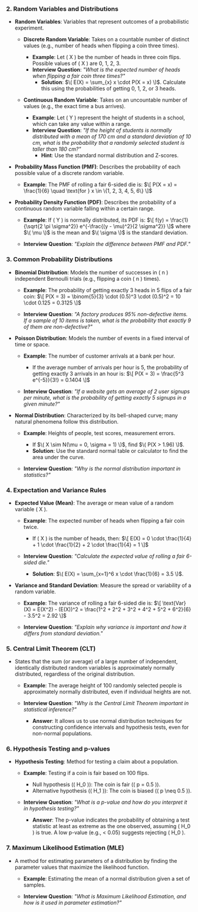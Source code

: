 
### 2. **Random Variables and Distributions**

- **Random Variables**: Variables that represent outcomes of a probabilistic experiment.
  
  - **Discrete Random Variable**: Takes on a countable number of distinct values (e.g., number of heads when flipping a coin three times).
  
    - **Example**: Let \( X \) be the number of heads in three coin flips. Possible values of \( X \) are 0, 1, 2, 3.
    - **Interview Question**: *"What is the expected number of heads when flipping a fair coin three times?"*
      - **Solution**: $\( E(X) = \sum_{x} x \cdot P(X = x) \)$. Calculate this using the probabilities of getting 0, 1, 2, or 3 heads.
  
  - **Continuous Random Variable**: Takes on an uncountable number of values (e.g., the exact time a bus arrives).
  
    - **Example**: Let \( Y \) represent the height of students in a school, which can take any value within a range.
    - **Interview Question**: *"If the height of students is normally distributed with a mean of 170 cm and a standard deviation of 10 cm, what is the probability that a randomly selected student is taller than 180 cm?"*
      - **Hint**: Use the standard normal distribution and Z-scores.

- **Probability Mass Function (PMF)**: Describes the probability of each possible value of a discrete random variable.
  
  - **Example**: The PMF of rolling a fair 6-sided die is:
    $\[
    P(X = x) = \frac{1}{6} \quad \text{for } x \in \{1, 2, 3, 4, 5, 6\}
    \]$

- **Probability Density Function (PDF)**: Describes the probability of a continuous random variable falling within a certain range.
  
  - **Example**: If \( Y \) is normally distributed, its PDF is:
    $\[
    f(y) = \frac{1}{\sqrt{2 \pi \sigma^2}} e^{-\frac{(y - \mu)^2}{2 \sigma^2}}
    \]$
    where $\( \mu \)$ is the mean and $\( \sigma \)$ is the standard deviation.
  
  - **Interview Question**: *"Explain the difference between PMF and PDF."*

### 3. **Common Probability Distributions**

- **Binomial Distribution**: Models the number of successes in \( n \) independent Bernoulli trials (e.g., flipping a coin \( n \) times).

  - **Example**: The probability of getting exactly 3 heads in 5 flips of a fair coin:
    $\[
    P(X = 3) = \binom{5}{3} \cdot (0.5)^3 \cdot (0.5)^2 = 10 \cdot 0.125 = 0.3125
    \]$
  
  - **Interview Question**: *"A factory produces 95% non-defective items. If a sample of 10 items is taken, what is the probability that exactly 9 of them are non-defective?"*

- **Poisson Distribution**: Models the number of events in a fixed interval of time or space.

  - **Example**: The number of customer arrivals at a bank per hour.
    - If the average number of arrivals per hour is 5, the probability of getting exactly 3 arrivals in an hour is:
      $\[
      P(X = 3) = \frac{5^3 e^{-5}}{3!} = 0.1404
      \]$

  - **Interview Question**: *"If a website gets an average of 2 user signups per minute, what is the probability of getting exactly 5 signups in a given minute?"*

- **Normal Distribution**: Characterized by its bell-shaped curve; many natural phenomena follow this distribution.

  - **Example**: Heights of people, test scores, measurement errors.
    - If $\( X \sim N(\mu = 0, \sigma = 1) \)$, find $\( P(X > 1.96) \)$.
    - **Solution**: Use the standard normal table or calculator to find the area under the curve.
  
  - **Interview Question**: *"Why is the normal distribution important in statistics?"*

### 4. **Expectation and Variance Rules**

- **Expected Value (Mean)**: The average or mean value of a random variable \( X \).

  - **Example**: The expected number of heads when flipping a fair coin twice.
    - If \( X \) is the number of heads, then:
      $\[
      E(X) = 0 \cdot \frac{1}{4} + 1 \cdot \frac{1}{2} + 2 \cdot \frac{1}{4} = 1
      \]$
  
  - **Interview Question**: *"Calculate the expected value of rolling a fair 6-sided die."*
    - **Solution**: $\( E(X) = \sum_{x=1}^6 x \cdot \frac{1}{6} = 3.5 \)$.

- **Variance and Standard Deviation**: Measure the spread or variability of a random variable.
  
  - **Example**: The variance of rolling a fair 6-sided die is:
    $\[
    \text{Var}(X) = E(X^2) - (E(X))^2 = \frac{1^2 + 2^2 + 3^2 + 4^2 + 5^2 + 6^2}{6} - 3.5^2 = 2.92
    \]$
  
  - **Interview Question**: *"Explain why variance is important and how it differs from standard deviation."*

### 5. **Central Limit Theorem (CLT)**

- States that the sum (or average) of a large number of independent, identically distributed random variables is approximately normally distributed, regardless of the original distribution.

  - **Example**: The average height of 100 randomly selected people is approximately normally distributed, even if individual heights are not.
  
  - **Interview Question**: *"Why is the Central Limit Theorem important in statistical inference?"*
    - **Answer**: It allows us to use normal distribution techniques for constructing confidence intervals and hypothesis tests, even for non-normal populations.

### 6. **Hypothesis Testing and p-values**

- **Hypothesis Testing**: Method for testing a claim about a population.

  - **Example**: Testing if a coin is fair based on 100 flips.
    - Null hypothesis (\( H_0 \)): The coin is fair (\( p = 0.5 \)).
    - Alternative hypothesis (\( H_1 \)): The coin is biased (\( p \neq 0.5 \)).
  
  - **Interview Question**: *"What is a p-value and how do you interpret it in hypothesis testing?"*
    - **Answer**: The p-value indicates the probability of obtaining a test statistic at least as extreme as the one observed, assuming \( H_0 \) is true. A low p-value (e.g., < 0.05) suggests rejecting \( H_0 \).

### 7. **Maximum Likelihood Estimation (MLE)**

- A method for estimating parameters of a distribution by finding the parameter values that maximize the likelihood function.

  - **Example**: Estimating the mean of a normal distribution given a set of samples.
  
  - **Interview Question**: *"What is Maximum Likelihood Estimation, and how is it used in parameter estimation?"*

